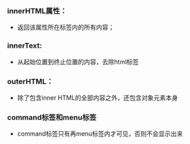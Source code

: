 ### innerHTML属性：
- 返回该属性所在标签内的所有内容；

### innerText:
- 从起始位置到终止位置的内容，去除html标签

### outerHTML：
- 除了包含inner HTML的全部内容之外，还包含对象元素本身

### command标签和menu标签
- command标签只有再menu标签内才可见，否则不会显示出来